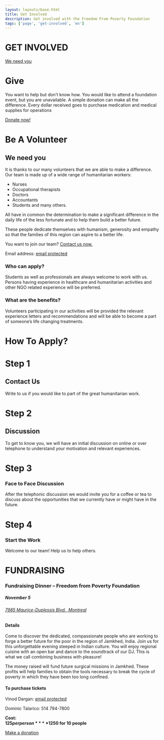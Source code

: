 ```yaml
---
layout: layouts/base.html
title: Get Involved
description: Get involved with the Freedom From Poverty Foundation
tags: ['page', 'get-involved', 'en']
---
```



# GET INVOLVED

[We need you](/en/get-involved#)

# Give

You want to help but don’t know how. You would like to attend a foundation
event, but you are unavailable. A simple donation can make all the difference.
Every dollar received goes to purchase medication and medical supplies for
operations

[Donate now!](/en/donate/)

# Be A Volunteer

## We need you

It is thanks to our many volunteers that we are able to make a difference. Our
team is made up of a wide range of humanitarian workers:

* Nurses
* Occupational therapists
* Doctors
* Accountants
* Students and many others.

All have in common the determination to make a significant difference in the
daily life of the less fortunate and to help them build a better future.

These people dedicate themselves with humanism, generosity and empathy so that
the families of this region can aspire to a better life.

You want to join our team? [Contact us now.](/en/contact/)

Email address: [email protected](/en/cdn-cgi/l/email-protection#89ffede8fbeee8e7c9ffe0edece6fdfbe6e7a7eae8)

### Who can apply?

Students as well as professionals are always welcome to work with us. Persons
having experience in healthcare and humanitarian activities and other NGO
related experience will be preferred.

### What are the benefits?

Volunteers participating in our activities will be provided the relevant
experience letters and recommendations and will be able to become a part of
someone’s life changing treatments.

# How To Apply?

# Step 1

## Contact Us

Write to us if you would like to part of the great humanitarian work.

# Step 2

## Discussion

To get to know you, we will have an initial discussion on online or over telephone 
to understand your motivation and relevant experiences.

# Step 3

### Face to Face Discussion

After the telephonic discussion we would invite you for a coffee or tea to
discuss about the opportunities that we currently have or might have in the
future.

# Step 4

### Start the Work

Welcome to our team! Help us to help others.

# FUNDRAISING

### Fundraising Dinner – Freedom from Poverty Foundation

##### November 5 
###### [7985 Maurice-Duplessis Blvd., Montreal](https://goo.gl/maps/Gu29NVYTvEL2)

#### Details

Come to discover the dedicated, compassionate people who are working to forge
a better future for the poor in the region of Jamkhed, India. Join us for this
unforgettable evening steeped in Indian culture. You will enjoy regional
cuisine with an open bar and dance to the soundtrack of our DJ. This is what
we call combining business with pleasure!

The money raised will fund future surgical missions in Jamkhed. These profits
will help families to obtain the tools necessary to break the cycle of poverty
in which they have been too long confined.

#### To purchase tickets

Vinod Dargan: [email protected](/en/cdn-cgi/l/email-protection#dcaab8bdaebbbdb29caab5b8b9b3a8aeb3b2f2bfbd)  

Dominic Talarico: 514 794-7800

**Cost:**  
**$125 per person**  
**$1250 for 10 people**

[Make a donation](/en/donate/)
